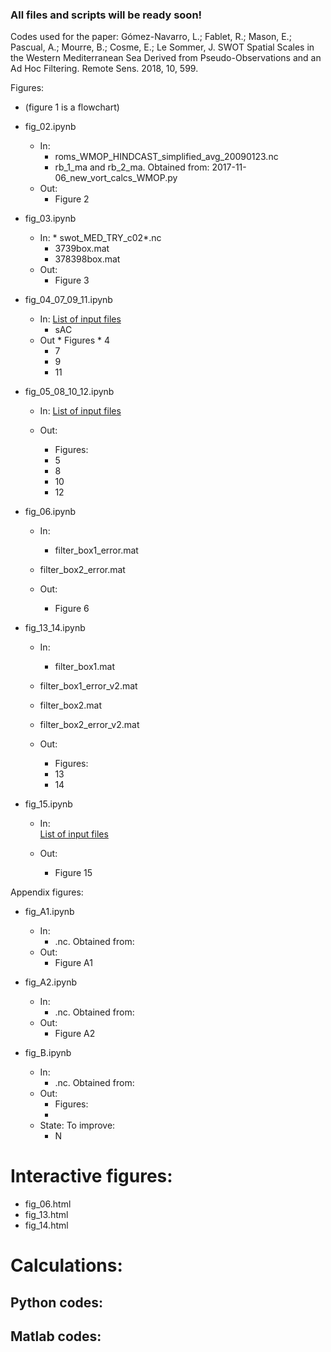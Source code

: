 ### All files and scripts will be ready soon!

Codes used for the paper: Gómez-Navarro, L.; Fablet, R.; Mason, E.; Pascual, A.; Mourre, B.; Cosme, E.; Le Sommer, J. SWOT Spatial Scales in the Western Mediterranean Sea Derived from Pseudo-Observations and an Ad Hoc Filtering. Remote Sens. 2018, 10, 599.  

Figures:

- (figure 1 is a flowchart)

- fig_02.ipynb
    - In:
        - roms_WMOP_HINDCAST_simplified_avg_20090123.nc
        - rb_1_ma and rb_2_ma.  Obtained from: 2017-11-06_new_vort_calcs_WMOP.py
    - Out: 
        - Figure 2

* fig_03.ipynb 
	* In:
        	* swot_MED_TRY_c02*.nc
		* 3739box.mat
		* 378398box.mat
    * Out: 
        * Figure 3
            
* fig_04_07_09_11.ipynb

	* In: [List of input files](input_files/list_fig_04_07_09_11.md)
		* sAC
	* Out 
        	* Figures
			* 4
		- 7
		- 9
		- 11

- fig_05_08_10_12.ipynb
    - In:  [List of input files](/input_files/list_fig_05_08_10_12.md)

    - Out: 
        - Figures:
		- 5
		- 8
		- 10
		- 12
        
- fig_06.ipynb
    - In: 
        - filter_box1_error.mat
	- filter_box2_error.mat
	
    - Out: 
        - Figure 6
           
- fig_13_14.ipynb
    - In: 
        - filter_box1.mat
	- filter_box1_error_v2.mat
	- filter_box2.mat
	- filter_box2_error_v2.mat
	
    - Out: 
        - Figures:
		- 13
		- 14
        
- fig_15.ipynb
    - In:	
	[List of input files](input_files/list_fig_015.md)
	
    - Out: 
        - Figure 15
	
Appendix figures:

- fig_A1.ipynb
    - In:
        - .nc. Obtained from:
    - Out: 
        - Figure A1
	
- fig_A2.ipynb
    - In:
        - .nc. Obtained from:
    - Out: 
        - Figure A2
        
- fig_B.ipynb
    - In:
        - .nc. Obtained from:
    - Out: 
        - Figures:
		- 
    - State: To improve:
        - N
# Interactive figures:

- fig_06.html
- fig_13.html
- fig_14.html

# Calculations:

## Python codes:


## Matlab codes:


